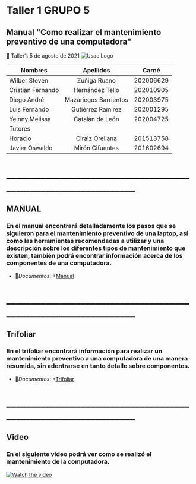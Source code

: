 # Taller 1 GRUPO 5
## Manual "Como realizar el mantenimiento preventivo de una computadora"
:paperclip: Taller1:   5 de agosto de 2021
![Usac Logo](https://upload.wikimedia.org/wikipedia/commons/4/4a/Usac_logo.png)

<!-- TABLES -->
| Nombres              | Apellidos             |Carné       |
| -------------------- |:---------------------:| :---------:|
| Wilber Steven        | Zúñiga Ruano          | 202006629  |
| Cristian Fernando    | Hernández Tello       | 202010905  |
| Diego	André 	       | Mazariegos Barrientos | 202003975  |
| Luis Fernando 	   | Gutiérrez Ramírez     | 202001295  |
| Yeinny Melissa 	   | Catalán de León       | 202004725  |
|                            Tutores                        |
| Horacio  	           | Ciraiz Orellana       | 201513758  |
| Javier Oswaldo   	   | Mirón Cifuentes       | 201602694  |
# _______________________________________________________________
## MANUAL 
### En el manual encontrará detalladamente los pasos que se siguieron para el mantenimiento preventivo de una laptop, así como las herramientas recomendadas a utilizar y una descripción sobre los diferentes tipos de mantenimiento que existen, también podrá encontrar información acerca de los componentes de una computadora.
- :file_folder:_Documentos_:
    +[Manual](Manual_Informe1_Grupo5.pdf)
    
# _______________________________________________________________
## Trifoliar 
### En el trifoliar encontrará información para realizar un mantenimiento preventivo a una computadora de una manera resumida, sin adentrarse en tanto detalle sobre componentes.
- :file_folder:_Documentos_:
    +[Trifoliar](Trifoliar_Informe1_Grupo5.pdf)

# _______________________________________________________________
## Video 
### En el siguiente video podrá ver como se realizó el mantenimiento de la computadora.
[![Watch the video](https://img.youtube.com/vi/6L0l2zxln0w/maxresdefault.jpg)](https://youtu.be/6L0l2zxln0w)

